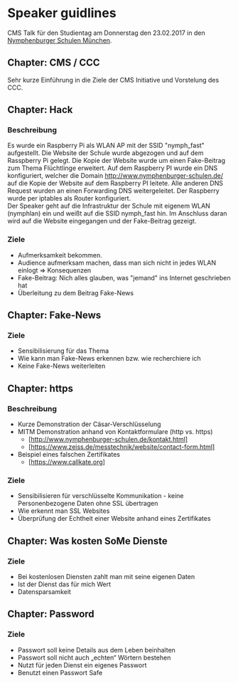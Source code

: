 # Speaker guidlines
CMS Talk für den Studientag am Donnerstag den 23.02.2017 in den [Nymphenburger Schulen München](http://www.nymphenburger-schulen.de/).

## Chapter: CMS / CCC
Sehr kurze Einführung in die Ziele der CMS Initiative und Vorstelung des CCC.

## Chapter: Hack
### Beschreibung
Es wurde ein Raspberry Pi als WLAN AP mit der SSID "nymph_fast" aufgestellt. Die Website der Schule wurde abgezogen und auf dem Rasspberry Pi gelegt. Die Kopie der Website wurde um einen Fake-Beitrag zum Thema Flüchtlinge erweitert. Auf dem Raspberry PI wurde ein DNS konfiguriert, welcher die Domain http://www.nymphenburger-schulen.de/ auf die Kopie der Website auf dem Raspberry PI leitete. Alle anderen DNS Request wurden an einen Forwarding DNS weitergeleitet. Der Raspberry wurde per iptables als Router konfiguriert. <br/>
Der Speaker geht auf die Infrastruktur der Schule mit eigenem WLAN (nymphlan) ein und weißt auf die SSID nymph_fast hin. Im Anschluss daran wird auf die Website eingegangen und der Fake-Beitrag gezeigt.

### Ziele
* Aufmerksamkeit bekommen.
* Audience aufmerksam machen, dass man sich nicht in jedes WLAN einlogt => Konsequenzen
* Fake-Beitrag: Nich alles glauben, was "jemand" ins Internet geschrieben hat
* Überleitung zu dem Beitrag Fake-News

## Chapter: Fake-News
### Ziele
* Sensibilisierung für das Thema
* Wie kann man Fake-News erkennen bzw. wie recherchiere ich
* Keine Fake-News weiterleiten

## Chapter: https
### Beschreibung
* Kurze Demonstration der Cäsar-Verschlüsselung
* MITM Demonstration anhand von Kontaktformulare (http vs. https)
	* [http://www.nymphenburger-schulen.de/kontakt.html]
	* [https://www.zeiss.de/messtechnik/website/contact-form.html]
* Beispiel eines falschen Zertifikates
	* [https://www.callkate.org]

### Ziele
* Sensibilisieren für verschlüsselte Kommunikation - keine Personenbezogene Daten ohne SSL übertragen
* Wie erkennt man SSL Websites
* Überprüfung der Echtheit einer Website anhand eines Zertifikates

## Chapter: Was kosten SoMe Dienste
### Ziele
* Bei kostenlosen Diensten zahlt man mit seine eigenen Daten
* Ist der Dienst das für mich Wert
* Datensparsamkeit

## Chapter: Password
### Ziele
* Passwort soll keine Details aus dem Leben beinhalten
* Passwort soll nicht auch „echten“ Wörtern bestehen
* Nutzt für jeden Dienst ein eigenes Passwort
* Benutzt einen Passwort Safe
